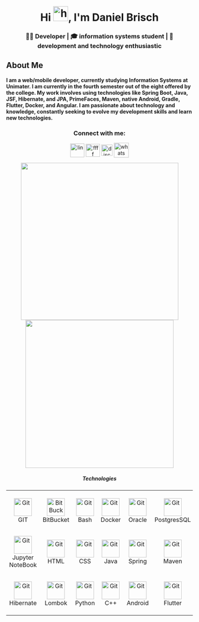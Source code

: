 <h1 align="center">Hi <img src="https://camo.githubusercontent.com/e8e7b06ecf583bc040eb60e44eb5b8e0ecc5421320a92929ce21522dbc34c891/68747470733a2f2f6d656469612e67697068792e636f6d2f6d656469612f6876524a434c467a6361737252346961377a2f67697068792e676966" alt="hi" width="40" height="40"/>, I'm Daniel Brisch</h1>

<h3 align="center">👨‍💻 Developer | 🎓 information systems student | 🤖 development and technology
enthusiastic</h3>

## About Me
#### I am a web/mobile developer, currently studying Information Systems at Unimater. I am currently in the fourth semester out of the eight offered by the college. My work involves using technologies like Spring Boot, Java, JSF, Hibernate, and JPA, PrimeFaces, Maven, native Android, Gradle, Flutter, Docker, and Angular. I am passionate about technology and knowledge, constantly seeking to evolve my development skills and learn new technologies.


<!--Contatos-->
<h3 align="center">Connect with me:</h3>
<p align="center">
<a href="https://www.linkedin.com/in/daniel-brisch-cibolli-27a4b0234/" target="blank"><img align="center" src="https://cdn-icons-png.flaticon.com/512/4138/4138130.png" alt="lin" height="37" width="38" /></a>
<a href="https://www.instagram.com/danielbrisch_/" target="blank"><img align="center" src="https://cdn-icons-png.flaticon.com/512/4138/4138124.png" alt="ffff" height="35" width="38" /></a> 
<a href="https://discord.gg/3dBFf5DHW4" target="blank"><img align="center" src="https://logodownload.org/wp-content/uploads/2017/11/discord-logo-1-1.png" alt="discord" height="" width="30" /></a>
<a href="https://api.whatsapp.com/send?phone=5546999347534" target="blank"><img align="center" src="https://static.vecteezy.com/system/resources/previews/018/819/299/non_2x/whatsapp-icon-transparent-free-png.png" alt="whats" height="40" width="" /></a>
</p>


<p align="center">
<img src="https://github-readme-streak-stats.herokuapp.com/?user=DanielBrisch&theme=midnight-purple&hide_border=false" heigth="" width="425"/>
<img src="https://github-readme-stats.vercel.app/api?username=DanielBrisch&theme=midnight-purple&show_icons=true&hide_border=false&count_private=true" heigth="" width="400"/>
<p>



<table align= "center">
    <tr><h5 align="center">Technologies</h5>
        <td align="center" width="2000" height="112.43">
            <a>
        <img src="https://user-images.githubusercontent.com/25181517/192108372-f71d70ac-7ae6-4c0d-8395-51d8870c2ef0.png" width="48" height="48" alt="Git" />
            </a>
      <br>GIT
        </td>
        <td align="center" width="2000" height="112.43">
            <a>
        <img src="https://user-images.githubusercontent.com/25181517/192108375-268c35e6-ab26-44b2-88bf-e3121a4e5083.png" width="48" height="48" alt="BitBucket" />
            </a>
      <br>BitBucket
        </td>
        <td align="center" width="2000" height="112.43">
            <a>
        <img src="https://user-images.githubusercontent.com/25181517/192158606-7c2ef6bd-6e04-47cf-b5bc-da2797cb5bda.png" width="48" height="48" alt="Git" />
            </a>
      <br>Bash
        </td>
        <td align="center" width="2000" height="112.43">
            <a>
        <img src="https://user-images.githubusercontent.com/25181517/117207330-263ba280-adf4-11eb-9b97-0ac5b40bc3be.png" width="48" height="48" alt="Git" />
            </a>
      <br>Docker
      <td align="center" width="2000" height="112.43">
                <a>
            <img src="https://user-images.githubusercontent.com/25181517/117208736-bdedc080-adf5-11eb-912f-61c7d43705f6.png" width="48" height="48" alt="Git" />
                </a>
        <br>Oracle
            </td>
         <td align="center" width="2000" height="112.43">
             <a>
        <img src="https://user-images.githubusercontent.com/25181517/117208740-bfb78400-adf5-11eb-97bb-09072b6bedfc.png" width="48" height="48" alt="Git" />
            </a>
      <br>PostgresSQL
        </td>
        </tr>
        <td align="center" width="2000" height="112.43">
             <a>
        <img src="https://user-images.githubusercontent.com/25181517/183914128-3fc88b4a-4ac1-40e6-9443-9a30182379b7.png" width="48" height="48" alt="Git" />
            </a>
      <br>Jupyter NoteBook
        </td>
        <td align="center" width="2000" height="112.43">
             <a>
        <img src="https://user-images.githubusercontent.com/25181517/192158954-f88b5814-d510-4564-b285-dff7d6400dad.png" width="48" height="48" alt="Git" />
            </a>
      <br>HTML
        </td>
        <td align="center" width="2000" height="112.43">
             <a>
        <img src="https://user-images.githubusercontent.com/25181517/183898674-75a4a1b1-f960-4ea9-abcb-637170a00a75.png" width="48" height="48" alt="Git" />
            </a>
      <br>CSS
        </td>
        <td align="center" width="2000" height="112.43">
             <a>
        <img src="https://user-images.githubusercontent.com/25181517/117201156-9a724800-adec-11eb-9a9d-3cd0f67da4bc.png" width="48" height="48" alt="Git" />
            </a>
      <br>Java
        </td>
        <td align="center" width="2000" height="112.43">
             <a>
        <img src="https://user-images.githubusercontent.com/25181517/117201470-f6d56780-adec-11eb-8f7c-e70e376cfd07.png" width="48" height="48" alt="Git" />
            </a>
      <br>Spring
        </td>
        <td align="center" width="2000" height="112.43">
             <a>
        <img src="https://user-images.githubusercontent.com/25181517/117207242-07d5a700-adf4-11eb-975e-be04e62b984b.png" width="48" height="48" alt="Git" />
            </a>
      <br>Maven
        </td>
        </tr>
    <td align="center" width="2000" height="112.43">
             <a>
        <img src="https://user-images.githubusercontent.com/25181517/117207493-49665200-adf4-11eb-808e-a9c0fcc2a0a0.png" width="48" height="48" alt="Git" />
            </a>
      <br>Hibernate
        </td>
        <td align="center" width="2000" height="112.43">
             <a>
        <img src="https://user-images.githubusercontent.com/25181517/190229463-87fa862f-ccf0-48da-8023-940d287df610.png" width="48" height="48" alt="Git" />
            </a>
      <br>Lombok
        </td>
        <td align="center" width="2000" height="112.43">
             <a>
        <img src="https://user-images.githubusercontent.com/25181517/183423507-c056a6f9-1ba8-4312-a350-19bcbc5a8697.png" width="48" height="48" alt="Git" />
            </a>
      <br>Python
        </td>
        <td align="center" width="2000" height="112.43">
             <a>
        <img src="https://user-images.githubusercontent.com/25181517/192106073-90fffafe-3562-4ff9-a37e-c77a2da0ff58.png" width="48" height="48" alt="Git" />
            </a>
      <br>C++
        </td>
        <td align="center" width="2000" height="112.43">
             <a>
        <img src="https://user-images.githubusercontent.com/25181517/117269608-b7dcfb80-ae58-11eb-8e66-6cc8753553f0.png" width="48" height="48" alt="Git" />
            </a>
      <br>Android
        </td>
        <td align="center" width="2000" height="112.43">
             <a>
        <img src="https://user-images.githubusercontent.com/25181517/186150365-da1eccce-6201-487c-8649-45e9e99435fd.png" width="48" height="48" alt="Git" />
            </a>
      <br>Flutter
        </td>
    </tr>
</table>









